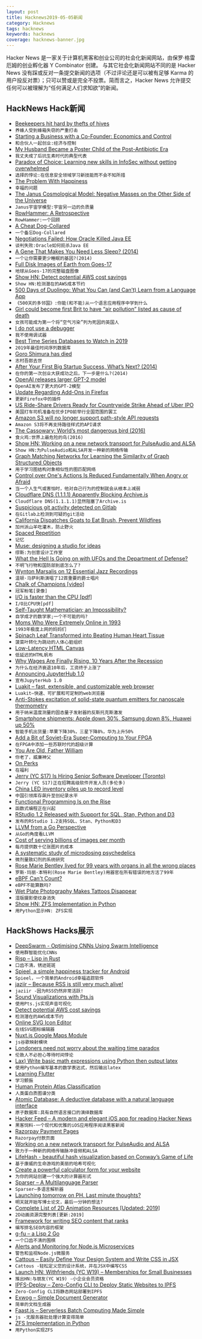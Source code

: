 ```yaml
---
layout: post
title: Hacknews2019-05-05新闻
category: Hacknews
tags: hacknews
keywords: hacknews
coverage: hacknews-banner.jpg
---
```


Hacker News 是一家关于计算机黑客和创业公司的社会化新闻网站，由保罗·格雷厄姆的创业孵化器 Y Combinator 创建。
与其它社会化新闻网站不同的是 Hacker News 没有踩或反对一条提交新闻的选项（不过评论还是可以被有足够 Karma 的用户投反对票）；只可以赞或是完全不投票。简而言之，Hacker News 允许提交任何可以被理解为“任何满足人们求知欲”的新闻。

## HackNews Hack新闻


- [Beekeepers hit hard by thefts of hives](https://www.nationalgeographic.com/animals/2019/05/bee-thieves-cost-beekeepers-thousands/)
- `养蜂人受到蜂箱失窃的严重打击`
- [Starting a Business with a Co-Founder: Economics and Control](https://khanna.cc/blog/starting-a-business-with-a-cofounder/)
- `和合伙人一起创业:经济与控制`
- [My Husband Became a Poster Child of the Post-Antibiotic Era](https://www.thedailybeast.com/how-my-husband-became-a-poster-child-of-the-post-antibiotic-superbug-era)
- `我丈夫成了后抗生素时代的典型代表`
- [Paradox of Choice: Learning new skills in InfoSec without getting overwhelmed](https://azeria-labs.com/paradox-of-choice/)
- `选择的悖论:在信息安全领域学习新技能而不会不知所措`
- [The Problem With Happiness](https://athenaeumreview.org/essay/the-problem-with-happiness/)
- `幸福的问题`
- [The Janus Cosmological Model: Negative Masses on the Other Side of the Universe](http://www.januscosmologicalmodel.com/negativemass)
- `Janus宇宙学模型:宇宙另一边的负质量`
- [RowHammer: A Retrospective](https://arxiv.org/abs/1904.09724)
- `RowHammer:一个回顾`
- [A Cheat Dog-Collared](https://literaryreview.co.uk/a-cheat-dog-collared)
- `一个备忘Dog-Collared`
- [Negotiations Failed: How Oracle Killed Java EE](https://headcrashing.wordpress.com/2019/05/03/negotiations-failed-how-oracle-killed-java-ee/)
- `谈判失败:Oracle如何扼杀Java EE`
- [A Gene That Makes You Need Less Sleep? (2014)](https://www.newyorker.com/science/maria-konnikova/a-gene-makes-you-need-less-sleep)
- `一个让你需要更少睡眠的基因?(2014)`
- [Full Disk Images of Earth from Goes-17](http://esorensen.com/goes-part-1/)
- `地球从Goes-17的完整磁盘图像`
- [Show HN: Detect potential AWS cost savings](https://github.com/mlabouardy/komiser)
- `Show HN:检测潜在的AWS成本节约`
- [500 Days of Duolingo: What You Can (and Can’t) Learn from a Language App](https://www.nytimes.com/2019/05/04/smarter-living/500-days-of-duolingo-what-you-can-and-cant-learn-from-a-language-app.html)
- `《500天的多邻国》:你能(和不能)从一个语言应用程序中学到什么`
- [Girl could become first Brit to have “air pollution” listed as cause of death](https://www.cbsnews.com/news/ella-kissi-debrah-could-become-first-death-attributed-to-air-pollution-in-united-kingdom/)
- `女孩可能成为第一个将“空气污染”列为死因的英国人`
- [I do not use a debugger](https://lemire.me/blog/2016/06/21/i-do-not-use-a-debugger/)
- `我不使用调试器`
- [Best Time Series Databases to Watch in 2019](http://devconnected.com/4-best-time-series-databases-to-watch-in-2019/)
- `2019年最佳时间序列数据库`
- [Goro Shimura has died](https://en.wikipedia.org/wiki/Goro_Shimura)
- `志村吾郎去世`
- [After Your First Big Startup Success, What’s Next? (2014)](https://feld.com/archives/2014/06/first-big-success-whats-next.html)
- `在你的第一次创业大获成功之后，下一步是什么?(2014)`
- [OpenAI releases larger GPT-2 model](https://openai.com/blog/better-language-models/#update)
- `OpenAI发布了更大的GPT-2模型`
- [Update Regarding Add-Ons in Firefox](https://blog.mozilla.org/addons/2019/05/04/update-regarding-add-ons-in-firefox/)
- `更新Firefox中的插件`
- [US Ride-Share Drivers Ready for Countrywide Strike Ahead of Uber IPO](https://www.thedrive.com/news/27824/us-ride-share-drivers-ready-for-massive-countrywide-strike-ahead-of-uber-ipo)
- `美国打车司机准备在优步IPO前举行全国范围的罢工`
- [Amazon S3 will no longer support path-style API requests](https://forums.aws.amazon.com/ann.jspa?annID=6776)
- `Amazon S3将不再支持路径样式的API请求`
- [The Cassowary: World’s most dangerous bird (2016)](https://www.smithsonianmag.com/science-nature/behind-scenes-national-zoo-worlds-most-dangerous-bird-180960704/)
- `食火鸡:世界上最危险的鸟(2016)`
- [Show HN: Working on a new network transport for PulseAudio and ALSA](https://gavv.github.io/articles/new-network-transport/#)
- `Show HN:为PulseAudio和ALSA开发一种新的网络传输`
- [Graph Matching Networks for Learning the Similarity of Graph Structured Objects](https://arxiv.org/abs/1904.12787)
- `用于学习图结构对象相似性的图匹配网络`
- [Control over One&#39;s Actions Is Reduced Fundamentally When Angry or Afraid](https://digest.bps.org.uk/2019/04/30/peoples-sense-of-control-over-their-actions-is-reduced-at-a-fundamental-level-when-theyre-angry-or-afraid/)
- `当一个人生气或害怕时，他对自己行为的控制就会从根本上减弱`
- [Cloudflare DNS (1.1.1.1) Apparently Blocking Archive.is](item?id=19828317)
- `Cloudflare DNS(1.1.1.1)显然阻塞了Archive.is`
- [Suspicious git activity detected on Gitlab](https://about.gitlab.com/2019/05/03/suspicious-git-activity-security-update/)
- `在Gitlab上检测到可疑的git活动`
- [California Dispatches Goats to Eat Brush, Prevent Wildfires](https://www.bloomberg.com/news/articles/2019-05-03/california-dispatches-goats-to-eat-brush-prevent-wildfires)
- `加州派山羊吃灌木，防止野火`
- [Spaced Repetition](https://www.gwern.net/Spaced-repetition)
- `记忆`
- [Muse: designing a studio for ideas](https://www.inkandswitch.com/muse-studio-for-ideas.html)
- `缪斯:为创意设计工作室`
- [What the Hell Is Going on with UFOs and the Department of Defense?](https://www.thedrive.com/the-war-zone/27666/what-the-hell-is-going-on-with-ufos-and-department-of-defense)
- `不明飞行物和国防部到底怎么了?`
- [Wynton Marsalis on 12 Essential Jazz Recordings](https://www.rollingstone.com/music/music-features/wynton-marsalis-interview-essential-jazz-recordings-821914/)
- `温顿·马萨利斯演唱了12首重要的爵士唱片`
- [Chalk of Champions [video]](https://vimeo.com/333758769)
- `冠军粉笔[录像]`
- [I/O is faster than the CPU [pdf]](https://penberg.org/parakernel-hotos19.pdf)
- `I/O比CPU快[pdf]`
- [Self-Taught Mathematician; an Impossibility?](https://medium.com/@artagnon/self-taught-mathematician-an-impossibility-67d9b6893710)
- `自学成才的数学家;一个不可能的吗?`
- [Moms Who Were Extremely Online in 1993](https://www.theatlantic.com/family/archive/2019/05/moms-who-were-extremely-online-1993/588562/)
- `1993年极度上网的妈妈们`
- [Spinach Leaf Transformed into Beating Human Heart Tissue](https://news.nationalgeographic.com/2017/03/human-heart-spinach-leaf-medicine-science/)
- `菠菜叶转化为跳动的人体心脏组织`
- [Low-Latency HTML Canvas](https://developers.google.com/web/updates/2019/05/desynchronized)
- `低延迟的HTML帆布`
- [Why Wages Are Finally Rising, 10 Years After the Recession](https://www.nytimes.com/2019/05/02/business/economy/wage-growth-economy.html)
- `为什么在经济衰退10年后，工资终于上涨了`
- [Announcing JupyterHub 1.0](https://blog.jupyter.org/announcing-jupyterhub-1-0-8fff78acad7f)
- `宣布JupyterHub 1.0`
- [Luakit – fast, extensible, and customizable web browser](https://luakit.github.io/)
- `Luakit—快速、可扩展和可定制的web浏览器`
- [Anti-Stokes excitation of solid-state quantum emitters for nanoscale thermometry](https://advances.sciencemag.org/content/5/5/eaav9180)
- `用于纳米温度测量的固态量子发射器的反斯托克斯激发`
- [Smartphone shipments: Apple down 30%, Samsung down 8%, Huawei up 50%](https://www.forbes.com/sites/johnkoetsier/2019/05/01/smartphone-shipments-apple-down-30-samsung-down-8-but-huawei-up-50/#6cff807476b0)
- `智能手机出货量:苹果下降30%，三星下降8%，华为上升50%`
- [Add a Bit of Soviet-Era Super-Computing to Your FPGA](https://hackaday.com/2019/05/03/add-a-bit-of-soviet-era-super-computing-to-your-fpga/)
- `在FPGA中添加一些苏联时代的超级计算`
- [You Are Old, Father William](https://www.firstthings.com/web-exclusives/2019/05/you-are-old-father-william)
- `你老了，威廉神父`
- [On Perks](https://medium.com/@byrnehobart/every-day-companies-around-the-world-execute-a-low-risk-high-return-arbitrage-they-buy-the-time-9be6e1c1d486)
- `在福利`
- [Jerry (YC S17) Is Hiring Senior Software Developer (Toronto)](https://jerry.workable.com/j/089F60DE31)
- `Jerry (YC S17)正在招聘高级软件开发人员(多伦多)`
- [China LED inventory piles up to record level](https://www.digitimes.com/news/a20190502PD210.html)
- `中国引领库存飙升至创纪录水平`
- [Functional Programming Is on the Rise](https://medium.com/@elizarov/functional-programing-is-on-the-rise-ebd5c705eaef)
- `函数式编程正在兴起`
- [RStudio 1.2 Released with Support for SQL, Stan, Python and D3](https://blog.rstudio.com/2019/04/30/rstudio-1-2-release/)
- `发布的RStudio 1.2支持SQL、Stan、Python和D3`
- [LLVM from a Go Perspective](https://aykevl.nl/2019/04/llvm-from-go)
- `从Go的角度看LLVM`
- [Cost of serving billions of images per month](https://medium.com/p/f499620a14d0)
- `每月提供数十亿张图片的成本`
- [A systematic study of microdosing psychedelics](https://doi.org/10.1371/journal.pone.0211023)
- `微剂量致幻剂的系统研究`
- [Rose Marie Bentley lived for 99 years with organs in all the wrong places](https://www-m.cnn.com/2019/04/08/health/99-year-old-backward-organs-medical-oddity/index.html)
- `罗斯·玛丽·本特利(Rose Marie Bentley)用器官在所有错误的地方活了99年`
- [eBPF Can&#39;t Count?](https://blog.cloudflare.com/ebpf-cant-count/)
- `eBPF不能算数吗?`
- [Wet Plate Photography Makes Tattoos Disappear](https://petapixel.com/2018/07/09/wet-plate-photography-makes-tattoos-disappear/)
- `湿版摄影使纹身消失`
- [Show HN: ZFS Implementation in Python](https://github.com/alcarithemad/zfsp)
- `用Python显示HN: ZFS实现`


## HackShows Hacks展示

- [ DeepSwarm - Optimising CNNs Using Swarm Intelligence](https://github.com/Pattio/DeepSwarm)
- `使用群智能优化CNNs`
- [ Risp – Lisp in Rust](https://m.stopa.io/risp-lisp-in-rust-90a0dad5b116)
- `口齿不清，锈迹斑斑`
- [ Spieel, a simple happiness tracker for Android](https://news.ycombinator.com/item?id=19815575)
- `Spieel，一个简单的Android幸福追踪软件`
- [ jaziir – Because RSS is still very much alive!](https://www.jaziir.com)
- `jaziir -因为RSS仍然非常活跃!`
- [ Sound Visualizations with Pts.js](https://ptsjs.org/guide/sound-0800)
- `使用Pts.js实现声音可视化`
- [ Detect potential AWS cost savings](https://github.com/mlabouardy/komiser)
- `检测潜在的AWS成本节约`
- [ Online SVG Icon Editor](https://iconscout.com/icon-editor)
- `在线SVG图标编辑器`
- [ Nuxt.js Google Maps Module](https://www.npmjs.com/package/nuxt-gmaps)
- `js谷歌映射模块`
- [ Londoners need not worry about the waiting time paradox](http://www.michalpaszkiewicz.co.uk/blog/timetables/)
- `伦敦人不必担心等待时间悖论`
- [ Lax) Write basic math expressions using Python then output latex](https://github.com/iogf/lax)
- `使用Python编写基本的数学表达式，然后输出latex`
- [ Learning Flutter](http://learningflutter.net/)
- `学习颤振`
- [ Human Protein Atlas Classification](https://github.com/skywalker212/hpa-classification)
- `人类蛋白质图谱分类`
- [ Atomic Database: A deductive database with a natural language interface](https://news.ycombinator.com/item?id=19815140)
- `原子数据库:具有自然语言接口的演绎数据库`
- [ Hacker Feed – A modern and elegant iOS app for reading Hacker News](https://itunes.apple.com/us/app/hacker-feed/id1451386900)
- `黑客饲料-一个现代和优雅的iOS应用程序阅读黑客新闻`
- [ Razorpay Payment Pages](https://razorpay.com/payment-pages/)
- `Razorpay付款页面`
- [ Working on a new network transport for PulseAudio and ALSA](https://gavv.github.io/articles/new-network-transport/#)
- `致力于一种新的网络传输脉冲音频和ALSA`
- [ LifeHash - beautiful hash visualization based on Conway’s Game of Life](http://github.com/wolfmcnally/LifeHash)
- `基于康威的生命游戏的美丽的哈希可视化`
- [ Create a powerful calculator form for your website](https://www.convertcalculator.co/)
- `为你的网站创建一个强大的计算器形式`
- [ Sparser – A Multilanguage Parser](https://news.ycombinator.com/item?id=19815618)
- `Sparser—多语言解析器`
- [ Launching tomorrow on PH. Last minute thoughts?](https://courseroot.com/)
- `明天就开始写博士论文，最后一分钟的想法?`
- [ Complete List of 2D Animation Resources [Updated: 2019]](https://sageanimation.com/animation-tools/)
- `2D动画资源完整列表[更新:2019]`
- [ Framework for writing SEO content that ranks](https://mannhowie.com/how-to-rank-without-backlinks)
- `编写排名SEO内容的框架`
- [ g-fu – a Lisp 2 Go](https://github.com/codr7/g-fu/tree/master/v1)
- `一个口齿不清的围棋`
- [ Alerts and Monitoring for Node.js Microservices](https://slao.io/)
- `警告和监视Node.js微服务`
- [ Cattous – Easily Define Your Design System and Write CSS in JSX](https://github.com/ImedAdel/cattous)
- `Cattous -轻松定义您的设计系统，并在JSX中编写CSS`
- [Launch HN: Withfriends (YC W19) – Memberships for Small Businesses](https://news.ycombinator.com/item?id=19810092)
- `推出HN:与朋友(YC W19) -小企业会员资格`
- [ IPFS-Deploy – Zero-Config CLI to Deploy Static Websites to IPFS](https://github.com/agentofuser/ipfs-deploy)
- `Zero-Config CLI将静态网站部署到IPFS`
- [ Exwog – Simple Document Generator](https://exwog.com/)
- `简单的文档生成器`
- [ Faast.js – Serverless Batch Computing Made Simple](https://faastjs.org)
- `js -无服务器批处理计算变得简单`
- [ ZFS Implementation in Python](https://github.com/alcarithemad/zfsp)
- `用Python实现ZFS`


